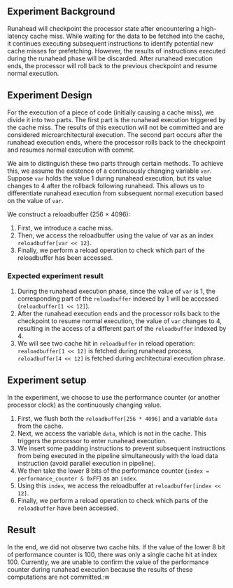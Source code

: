 ## Experiment Background
Runahead will checkpoint the processor state after encountering a high-latency cache miss. While waiting for the data to be fetched into the cache, it continues executing subsequent instructions to identify potential new cache misses for prefetching. However, the results of instructions executed during the runahead phase will be discarded. After runahead execution ends, the processor will roll back to the previous checkpoint and resume normal execution.

## Experiment Design
For the execution of a piece of code (initially causing a cache miss), we divide it into two parts. The first part is the runahead execution triggered by the cache miss. The results of this execution will not be committed and are considered microarchitectural execution. The second part occurs after the runahead execution ends, where the processor rolls back to the checkpoint and resumes normal execution with commit.

We aim to distinguish these two parts through certain methods. To achieve this, we assume the existence of a continuously changing variable `var`. Suppose `var` holds the value 1 during runahead execution, but its value changes to 4 after the rollback following runahead. This allows us to differentiate runahead execution from subsequent normal execution based on the value of `var`.

We construct a reloadbuffer (256 × 4096):

1. First, we introduce a cache miss.
2. Then, we access the reloadbuffer using the value of var as an index `reloadbuffer[var << 12]`.
3. Finally, we perform a reload operation to check which part of the reloadbuffer has been accessed.

### Expected experiment result
1. During the runahead execution phase, since the value of `var` is 1, the corresponding part of the `reloadbuffer` indexed by 1 will be accessed (`reloadbuffer[1 << 12]`).
2. After the runahead execution ends and the processor rolls back to the checkpoint to resume normal execution, the value of `var` changes to 4, resulting in the access of a different part of the `reloadbuffer` indexed by 4.
3. We will see two cache hit in `reloadbuffer` in reload operation: `realoadbuffer[1 << 12]` is fetched during runahead process, `reloadbuffer[4 << 12]` is fetched during architectural execution phrase.

## Experiment setup
In the experiment, we choose to use the performance counter (or another processor clock) as the continuously changing value.

1. First, we flush both the `reloadbuffer[256 * 4096]` and a variable `data` from the cache.
2. Next, we access the variable `data`, which is not in the cache. This triggers the processor to enter runahead execution.
3. We insert some padding instructions to prevent subsequent instructions from being executed in the pipeline simultaneously with the load data instruction (avoid parallel execution in pipeline).
4. We then take the lower 8 bits of the performance counter (`index = performance_counter & 0xFF`) as an `index`.
5. Using this `index`, we access the reloadbuffer at `reloadbuffer[index << 12]`.
6. Finally, we perform a reload operation to check which parts of the `reloadbuffer` have been accessed.
   
## Result
In the end, we did not observe two cache hits. If the value of the lower 8 bit of performance counter is 100, there was only a single cache hit at index 100. Currently, we are unable to confirm the value of the performance counter during runahead execution because the results of these computations are not committed.:w